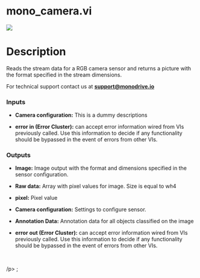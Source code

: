 # mono_camera.vi

<p class="img_container">
<img class="lg_img" src="https://github.com/monoDriveIO/documentation/blob/docs_lv_autogenerated/docs/LV_client/sensors/mono_camera.png"/>
</p>

# Description

Reads the stream data for a RGB camera sensor and returns a picture with the format specified in the stream dimensions.

For technical support contact us at <b>support@monodrive.io</b> 

### Inputs

- **Camera configuration:**  This is a dummy descriptions
 

- **error in (Error Cluster):** can accept error information wired from VIs previously called. Use this information to decide if any functionality should be bypassed in the event of errors from other VIs. 

### Outputs

- **Image:**  Image output with the format and dimensions  specified in
the sensor configuration.
 

- **Raw data:**  Array with pixel values for image. Size is equal to w*h*4
 

- **pixel:**  Pixel value
 

- **Camera configuration:**  Settings to configure sensor.
 

- **Annotation Data:**  Annotation data for all objects classified on the image
 

- **error out (Error Cluster):** can accept error information wired from VIs previously called. Use this information to decide if any functionality should be bypassed in the event of errors from other VIs. 

<p>&nbsp;</p>
/p>
;</p>
